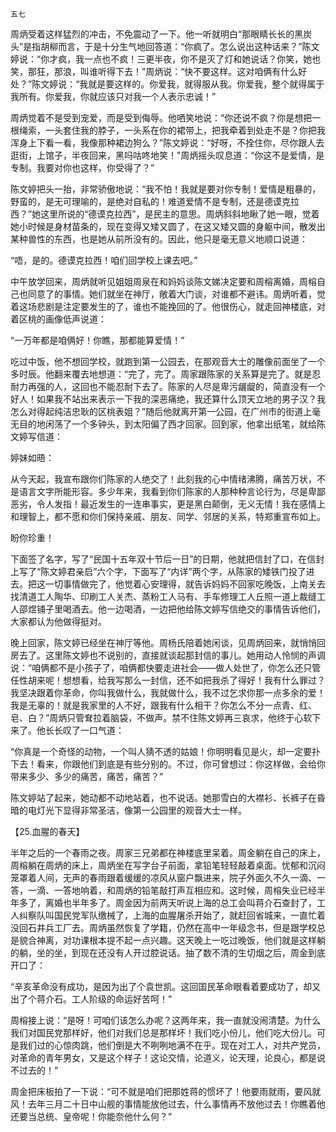     五七 

   周炳受着这样猛烈的冲击，不免震动了一下。他一听就明白“那眼睛长长的黑炭头”是指胡柳而言，于是十分生气地回答道：“你疯了。怎么说出这种话来？”陈文婷说：“你才疯，我一点也不疯！三更半夜，你不是灭了灯和她说话？你笑，她也笑，那狂，那浪，叫谁听得下去！”周炳说：“快不要这样。这对咱俩有什么好处？”陈文婷说：“我就是要这样的。你爱我，就得服从我。你爱我，整个就得属于我所有。你爱我，你就应该只对我一个人表示忠诚！”

   周炳觉着不是受到宠爱，而是受到侮辱。他哂笑地说：“你还说不疯？你是想把一根绳索，一头套住我的脖子，一头系在你的裙带上，把我牵着到处走不是？你把我浑身上下看一看，我像那种裙边狗么？”陈文婷说：“好呀，不拴住你，尽你跟人去逛街，上馆子，半夜回来，黑吗咕咚地笑！”周炳摇头叹息道：“你这不是爱情，是专制。我要对你也这样，你受得了？”

   陈文婷把头一抬，非常骄傲地说：“我不怕！我就是要对你专制！爱情是粗暴的，野蛮的，是无可理喻的，是绝对自私的！难道爱情不是专制，还是德谟克拉西？”她这里所说的“德谟克拉西”，是民主的意思。周炳斜斜地瞅了她一眼，觉着她小时候是身材苗条的，现在变得又矮又圆了，在这又矮又圆的身躯中间，散发出某种兽性的东西，也是她从前所没有的。因此，他只是毫无意义地顺口说道：

   “唔，是的。德谟克拉西！咱们回学校上课去吧。”

   中午放学回来，周炳就听见姐姐周泉在和妈妈谈陈文娣决定要和周榕离婚，周榕自己也同意了的事情。她们就坐在神厅，敞着大门谈，对谁都不避讳。周炳听着，觉着这场悲剧是注定要发生的了，谁也不能挽回的了。他很伤心，就走回神楼底，对着区桃的画像低声说道：

   “一万年都是咱俩好！你瞧，那都能算爱情！”

   吃过中饭，他不想回学校，就跑到第一公园去，在那观音大士的雕像前面坐了一个多时辰。他翻来覆去地想道：“完了，完了。周家跟陈家的关系算是完了。就是忍耐力再强的人，这回也不能忍耐下去了。陈家的人尽是卑污龌龊的，简直没有一个好人！如果我不站出来表示一下我的深恶痛绝，我还算什么顶天立地的男子汉？我怎么对得起纯洁忠耿的区桃表姐？”随后他就离开第一公园，在广州市的街道上毫无目的地闲荡了一个多钟头，到太阳偏了西才回家。回到家，他拿出纸笔，就给陈文婷写信道：

   婷妹如晤：

   从今天起，我宣布跟你们陈家的人绝交了！此刻我的心中情绪沸腾，痛苦万状，不是语言文字所能形容。多少年来，我看到你们陈家的人那种种言论行为，尽是卑鄙恶劣，令人发指！最近发生的一连串事实，更是黑白颠倒，无义无情！我在感情上和理智上，都不愿和你们保持亲戚、朋友、同学、邻居的关系，特郑重宣布如上。

   盼你珍重！

   下面签了名字，写了“民国十五年双十节后一日”的日期，他就把信封了口，在信封上写了“陈文婷君亲启”六个字，下面写了“内详”两个字，从陈家的矮铁门投了进去。把这一切事情做完了，他觉着心安理得，就告诉妈妈不回家吃晚饭，上南关去找清道工人陶华、印刷工人关杰、蒸粉工人马有、手车修理工人丘照一道上裁缝工人邵煜铺子里喝酒去。他一边喝酒，一边把他给陈文婷写信绝交的事情告诉他们，大家都认为他做得挺对。

   晚上回家，陈文婷已经坐在神厅等他。周杨氏陪着她闲谈，见周炳回来，就悄悄回房去了。这里陈文婷也不说别的，直接就谈起那封信的事儿。她用动人怜悯的声调说：“咱俩都不是小孩子了，咱俩都快要走进社会——做人处世了，你怎么还只管任性胡来呢！想想看，给我写那么一封信，还不如把我杀了得好！我有什么罪过？我坚决跟着你革命，你叫我做什么，我就做什么，我不过乞求你那一点多余的爱！我是无辜的！就是我家里的人不好，跟我有什么相干？你怎么不分一点青、红、皂、白？”周炳只管耷拉着脑袋，不做声。禁不住陈文婷再三哀求，他终于心软下来了。他长长叹了一口气道：

   “你真是一个奇怪的动物，一个叫人猜不透的姑娘！你明明看见是火，却一定要扑下去！看来，你跟他们到底是有些分别的。不过，你可曾想过：你这样做，会给你带来多少、多少的痛苦，痛苦，痛苦？”

   陈文婷站了起来，她动都不动地站着，也不说话。她那雪白的大襟衫、长裤子在昏暗的电灯光下显得非常圣洁，像第一公园里的观音大士一样。

   【25.血腥的春天】

   半年之后的一个春雨之夜。周家三兄弟都在神楼底里呆着。周金躺在自己的床上，周榕躺在周炳的床上，周炳坐在写字台子前面，拿铅笔轻轻敲着桌面。忧郁和沉闷笼罩着人间，无声的春雨跟着缓缓的凉风从窗户飘进来，院子外面久不久一滴、一答，一滴、一答地响着，和周炳的铅笔敲打声互相应和。这时候，周榕失业已经半年多了，离婚也半年多了。周金因为前两天听说上海的总工会叫蒋介石查封了，工人纠察队叫国民党军队缴械了，上海的血腥屠杀开始了，就赶回省城来，一直忙着没回石井兵工厂去。周炳虽然恢复了学籍，仍然在高中一年级念书，但是跟学校总是貌合神离，对功课根本提不起一点兴趣。这天晚上一吃过晚饭，他们就是这样躺的躺，坐的坐，到现在还没有人开过腔说话。抽了数不清的生切烟之后，周金到底开口了：

   “辛亥革命没有成功，是因为出了个袁世凯。这回国民革命眼看着要成功了，却又出了个蒋介石。工人阶级的命运好苦呵！”

   周榕接上说：“是呀！可咱们该怎么办呢？这两年来，我一直就没闹清楚。为什么我们对国民党那样好，他们对我们总是那样坏！我们吃小份儿，他们吃大份儿。可是我们过的心惊肉跳，他们倒是大不咧咧地满不在乎。现在对工人，对共产党员，对革命的青年男女，又是这个样子！这论交情，论道义，论天理，论良心，都是说不过去的！”

   周金把床板拍了一下说：“可不就是咱们把那姓蒋的惯坏了！他要雨就雨，要风就风！去年三月二十日中山舰的事情能放他过去，什么事情再不放他过去！你瞧着他还要当总统、皇帝呢！你能奈他什么何？”

